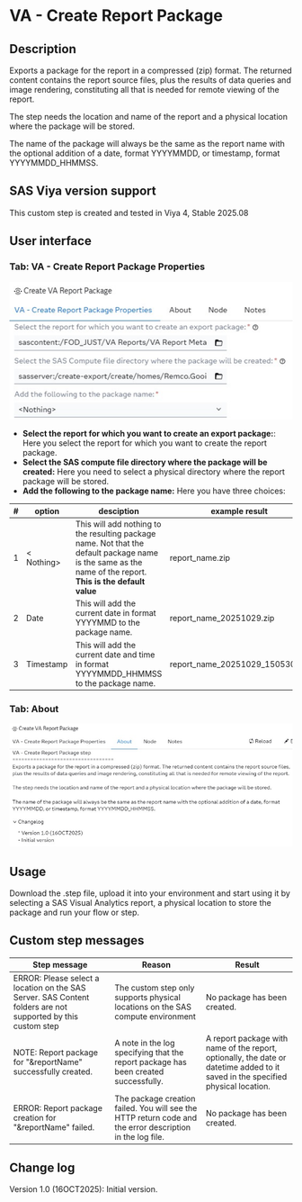 # VA - Create Report Package

## Description
Exports a package for the report in a compressed (zip) format. The returned content contains the report source files, plus the results of data queries and image rendering, constituting all that is needed for remote viewing of the report.

The step needs the location and name of the report and a physical location where the package will be stored.

The name of the package will always be the same as the report name with the optional addition of a date, format YYYYMMDD, or timestamp, format YYYYMMDD_HHMMSS.

## SAS Viya version support

This custom step is created and tested in Viya 4, Stable 2025.08

## User interface

### Tab: VA - Create Report Package Properties

![properties](img/Step%20-%20Properties.png.jpg)
- **Select the report for which you want to create an export package:**: Here you select the report for which you want to create the report package.
- **Select the SAS compute file directory where the package will be created:** Here you need to select a physical directory where the report package will be stored.
- **Add the following to the package name:** Here you have three choices:

| # | option | desciption | example result|
|---|--------|------------|---------------|
| 1 | < Nothing>| This will add nothing to the resulting package name. Not that the default package name is the same as the name of the report. **This is the default value** | report_name.zip |
| 2 | Date | This will add the current date in format YYYYMMD to the package name. | report_name_20251029.zip |
| 3 | Timestamp | This will add the current date and time in format YYYYMMDD_HHMMSS to the package name. | report_name_20251029_150530.zip |

### Tab: About

![About](img/Step%20-%20About.jpg)

## Usage

Download the .step file, upload it into your environment and start using it by selecting a SAS Visual Analytics report, a physical location to store the package and run your flow or step.

## Custom step messages
| Step message | Reason | Result |
|--------------|--------|--------|
| ERROR: Please select a location on the SAS Server. SAS Content folders are not supported by this custom step | The custom step only supports physical locations on the SAS compute environment | No package has been created.|
| NOTE: Report package for "&reportName" successfully created.| A note in the log specifying that the report package has been created successfully.| A report package with name of the report, optionally, the date or datetime added to it saved in the specified physical location.
| ERROR: Report package creation for "&reportName" failed. | The package creation failed. You will see the HTTP return code and the error description in the log file. | No package has been created.| 

## Change log
Version 1.0 (16OCT2025): Initial version.